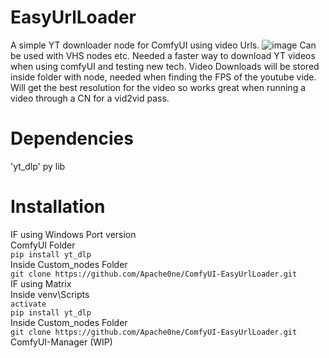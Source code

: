 # EasyUrlLoader
A simple YT downloader node for ComfyUI using video Urls. 
![image](https://github.com/user-attachments/assets/30501d79-6073-4653-8eaf-452ebc7fd719)
Can be used with VHS nodes etc.
Needed a faster way to download YT videos when using comfyUI and testing new tech. 
Video Downloads will be stored inside folder with node, needed when finding the FPS of the youtube vide. 
Will get the best resolution for the video so works great when running a video through a CN for a vid2vid pass.
# Dependencies
'yt_dlp' py lib
# Installation
IF using Windows Port version\
ComfyUI Folder\
```pip install yt_dlp```\
Inside Custom_nodes Folder\
```git clone https://github.com/Apache0ne/ComfyUI-EasyUrlLoader.git ```\
IF using Matrix \
Inside venv\Scripts\
```activate```\
```pip install yt_dlp```\
Inside Custom_nodes Folder\
```git clone https://github.com/Apache0ne/ComfyUI-EasyUrlLoader.git ```\
ComfyUI-Manager (WIP)
